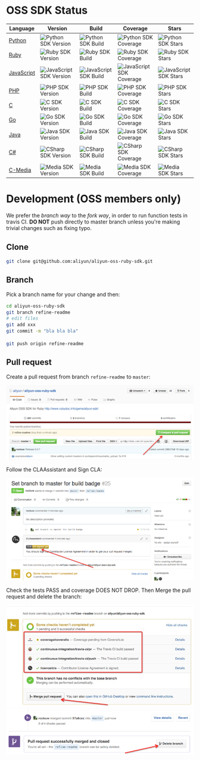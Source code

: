 # OSS SDK Status

Language | Version | Build | Coverage | Stars
---      | ---     | ---   | ---      | ---
[Python][python-repo] | ![Python SDK Version][python-version] | ![Python SDK Build][python-build] | ![Python SDK Coverage][python-coverage] | ![Python SDK Stars][python-stars]
[Ruby][ruby-repo] | ![Ruby SDK Version][ruby-version] | ![Ruby SDK Build][ruby-build] | ![Ruby SDK Coverage][ruby-coverage] | ![Ruby SDK Stars][ruby-stars]
[JavaScript][javascript-repo] | ![JavaScript SDK Version][javascript-version] | ![JavaScript SDK Build][javascript-build] | ![JavaScript SDK Coverage][javascript-coverage] | ![JavaScript SDK Stars][javascript-stars]
[PHP][php-repo] | ![PHP SDK Version][php-version] | ![PHP SDK Build][php-build] | ![PHP SDK Coverage][php-coverage] | ![PHP SDK Stars][php-stars]
[C][c-repo] | ![C SDK Version][c-version] | ![C SDK Build][c-build] | ![C SDK Coverage][c-coverage] | ![C SDK Stars][c-stars]
[Go][go-repo] | ![Go SDK Version][go-version] | ![Go SDK Build][go-build] | ![Go SDK Coverage][go-coverage] | ![Go SDK Stars][go-stars]
[Java][java-repo] | ![Java SDK Version][java-version] | ![Java SDK Build][java-build] | ![Java SDK Coverage][java-coverage] | ![Java SDK Stars][java-stars]
[C#][csharp-repo] | ![CSharp SDK Version][csharp-version] | ![CSharp SDK Build][csharp-build] | ![CSharp SDK Coverage][csharp-coverage] | ![CSharp SDK Stars][csharp-stars]
[C-Media][media-repo] | ![Media SDK Version][media-version] | ![Media SDK Build][media-build] | ![Media SDK Coverage][media-coverage] | ![Media SDK Stars][media-stars]

[ruby-repo]: https://github.com/aliyun/aliyun-oss-ruby-sdk
[ruby-version]: https://badge.fury.io/rb/aliyun-sdk.svg
[ruby-build]: https://travis-ci.org/aliyun/aliyun-oss-ruby-sdk.svg?branch=master
[ruby-coverage]: https://coveralls.io/repos/aliyun/aliyun-oss-ruby-sdk/badge.svg?branch=master&service=github
[ruby-stars]: http://tuan-flask.herokuapp.com/service/star?url=https://github.com/aliyun/aliyun-oss-ruby-sdk&type=star

[python-repo]: https://github.com/aliyun/aliyun-oss-python-sdk
[python-version]: https://badge.fury.io/py/oss2.svg
[python-build]: https://travis-ci.org/aliyun/aliyun-oss-python-sdk.svg?branch=master
[python-coverage]: https://coveralls.io/repos/aliyun/aliyun-oss-python-sdk/badge.svg?branch=master&service=github
[python-stars]: http://tuan-flask.herokuapp.com/service/star?url=https://github.com/aliyun/aliyun-oss-python-sdk&type=star

[php-repo]: https://github.com/aliyun/aliyun-oss-php-sdk
[php-version]: https://poser.pugx.org/aliyuncs/oss-sdk-php/v/stable
[php-build]: https://travis-ci.org/aliyun/aliyun-oss-php-sdk.svg?branch=master
[php-coverage]: https://coveralls.io/repos/aliyun/aliyun-oss-php-sdk/badge.svg?branch=master&service=github
[php-stars]: http://tuan-flask.herokuapp.com/service/star?url=https://github.com/aliyun/aliyun-oss-php-sdk&type=star

[java-repo]: https://github.com/aliyun/aliyun-oss-java-sdk
[java-version]: https://badge.fury.io/gh/aliyun%2Faliyun-oss-java-sdk.svg
[java-build]: https://travis-ci.org/aliyun/aliyun-oss-java-sdk.svg?branch=master
[java-coverage]: https://coveralls.io/repos/aliyun/aliyun-oss-java-sdk/badge.svg?branch=master&service=github
[java-stars]: http://tuan-flask.herokuapp.com/service/star?url=https://github.com/aliyun/aliyun-oss-java-sdk&type=star

[csharp-repo]: https://github.com/aliyun/aliyun-oss-csharp-sdk
[csharp-version]: https://badge.fury.io/gh/aliyun%2Faliyun-oss-csharp-sdk.svg
[csharp-build]: https://travis-ci.org/aliyun/aliyun-oss-csharp-sdk.svg?branch=master
[csharp-coverage]: https://coveralls.io/repos/aliyun/aliyun-oss-csharp-sdk/badge.svg?branch=master&service=github
[csharp-stars]: http://tuan-flask.herokuapp.com/service/star?url=https://github.com/aliyun/aliyun-oss-csharp-sdk&type=star

[javascript-repo]: https://github.com/ali-sdk/ali-oss
[javascript-version]: https://badge.fury.io/js/ali-oss.svg
[javascript-build]: https://travis-ci.org/ali-sdk/ali-oss.svg?branch=master
[javascript-coverage]: http://codecov.io/github/ali-sdk/ali-oss/coverage.svg?branch=master
[javascript-stars]: http://tuan-flask.herokuapp.com/service/star?url=https://github.com/ali-sdk/ali-oss&type=star

[go-repo]: https://github.com/aliyun/aliyun-oss-go-sdk
[go-version]: https://badge.fury.io/gh/aliyun%2Faliyun-oss-go-sdk.svg
[go-build]: https://travis-ci.org/aliyun/aliyun-oss-go-sdk.svg?branch=master
[go-coverage]: https://coveralls.io/repos/aliyun/aliyun-oss-go-sdk/badge.svg?branch=master&service=github
[go-stars]: http://tuan-flask.herokuapp.com/service/star?url=https://github.com/aliyun/aliyun-oss-go-sdk&type=star

[c-repo]: https://github.com/aliyun/aliyun-oss-c-sdk
[c-version]: https://badge.fury.io/gh/aliyun%2Faliyun-oss-c-sdk.svg
[c-build]: https://travis-ci.org/aliyun/aliyun-oss-c-sdk.svg?branch=master
[c-coverage]: https://coveralls.io/repos/aliyun/aliyun-oss-c-sdk/badge.svg?branch=master&service=github
[c-stars]: http://tuan-flask.herokuapp.com/service/star?url=https://github.com/aliyun/aliyun-oss-c-sdk&type=star

[media-repo]: https://github.com/aliyun/aliyun-media-c-sdk
[media-version]: https://badge.fury.io/gh/aliyun%2Faliyun-media-c-sdk.svg
[media-build]: https://travis-ci.org/aliyun/aliyun-media-c-sdk.svg?branch=master
[media-coverage]: https://coveralls.io/repos/aliyun/aliyun-media-c-sdk/badge.svg?branch=master&service=github
[media-stars]: http://tuan-flask.herokuapp.com/service/star?url=https://github.com/aliyun/aliyun-media-c-sdk&type=star

# Development (OSS members only)

We prefer the *branch way* to the *fork way*, in order to run function
tests in travis CI. **DO NOT** push directly to master branch unless
you're making trivial changes such as fixing typo.

## Clone

```bash
git clone git@github.com:aliyun/aliyun-oss-ruby-sdk.git
```

## Branch

Pick a branch name for your change and then:

```bash
cd aliyun-oss-ruby-sdk
git branch refine-readme
# edit files
git add xxx
git commit -m "bla bla bla"

git push origin refine-readme
```

## Pull request

Create a pull request from branch `refine-readme` to `master`:

![Create PR](create_pr.png?raw=true "Create pull request")

Follow the CLAAssistant and Sign CLA:

![Sign CLA](sign_cla.png?raw=true "Sign CLA")

Check the tests PASS and coverage DOES NOT DROP. Then Merge the pull
request and delete the branch:

![Accept PR](accept_pr.png?raw=true "Accept PR")
![Delete Branch](delete_branch.png?raw=true "Delete Branch")

